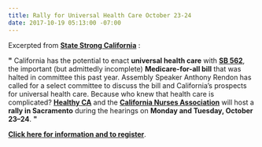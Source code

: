 ```yaml
---
title: Rally for Universal Health Care October 23-24
date: 2017-10-19 05:13:00 -07:00
---
```


Excerpted from [**State Strong California**](https://www.facebook.com/CAStateStrong/) :

**"**   California has the potential to enact **universal health care** with [**SB 562**](https://leginfo.legislature.ca.gov/faces/billNavClient.xhtml?bill_id=201720180SB562), the important (but admittedly incomplete) **Medicare-for-all bill** that was halted in committee this past year. Assembly Speaker Anthony Rendon has called for a select committee to discuss the bill and California’s prospects for universal health care. Because who knew that health care is complicated? [**Healthy CA**](http://www.healthycaliforniaact.org/home/) and the [**California Nurses Association**](http://www.nationalnursesunited.org/california-nurses-association) will host a **rally in Sacramento** during the hearings on **Monday and Tuesday, October 23–24**.   **"**

[**Click here for information and to register**](https://www.facebook.com/events/479256729122610?utm_source=CA+StateStrong+Newsletter&utm_campaign=7057904e4c-EMAIL_CAMPAIGN_2017_10_18&utm_medium=email&utm_term=0_19c82792ca-7057904e4c-65761711).



